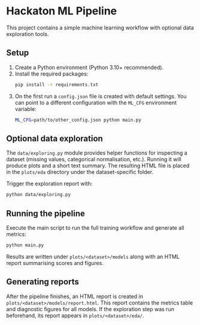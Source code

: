 # Hackaton ML Pipeline

This project contains a simple machine learning workflow with optional data exploration tools.

## Setup

1. Create a Python environment (Python 3.10+ recommended).
2. Install the required packages:
   ```bash
   pip install -r requirements.txt
   ```
3. On the first run a `config.json` file is created with default settings. You can
   point to a different configuration with the `ML_CFG` environment variable:
   ```bash
   ML_CFG=path/to/other_config.json python main.py
   ```

## Optional data exploration

The `data/exploring.py` module provides helper functions for inspecting a
dataset (missing values, categorical normalisation, etc.). Running it will
produce plots and a short text summary. The resulting HTML file is placed in the
`plots/eda` directory under the dataset-specific folder.

Trigger the exploration report with:
```bash
python data/exploring.py
```

## Running the pipeline

Execute the main script to run the full training workflow and generate all
metrics:
```bash
python main.py
```
Results are written under `plots/<dataset>/models` along with an HTML report
summarising scores and figures.

## Generating reports

After the pipeline finishes, an HTML report is created in
`plots/<dataset>/models/report.html`. This report contains the metrics table and
diagnostic figures for all models. If the exploration step was run beforehand,
its report appears in `plots/<dataset>/eda/`.

